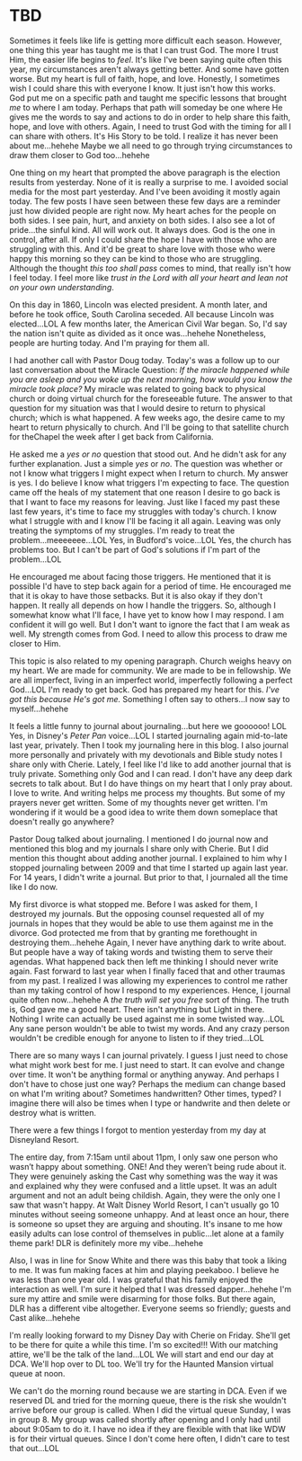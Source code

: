 # TBD

Sometimes it feels like life is getting more difficult each season. However, one thing this year has taught me is that I can trust God. The more I trust Him, the easier life begins to *feel*. It's like I've been saying quite often this year, my circumstances aren't always getting better. And some have gotten worse. But my heart is full of faith, hope, and love. Honestly, I sometimes wish I could share this with everyone I know. It just isn't how this works. God put me on a specific path and taught me specific lessons that brought *me* to where I am today. Perhaps that path will someday be one where He gives me the words to say and actions to do in order to help share this faith, hope, and love with others. Again, I need to trust God with the timing for all I can share with others. It's His Story to be told. I realize it has never been about me...hehehe Maybe we all need to go through trying circumstances to draw them closer to God too...hehehe

One thing on my heart that prompted the above paragraph is the election results from yesterday. None of it is really a surprise to me. I avoided social media for the most part yesterday. And I've been avoiding it mostly again today. The few posts I have seen between these few days are a reminder just how divided people are right now. My heart aches for the people on both sides. I see pain, hurt, and anxiety on both sides. I also see a lot of pride...the sinful kind. All will work out. It always does. God is the one in control, after all. If only I could share the hope I have with those who are struggling with this. And it'd be great to share love with those who were happy this morning so they can be kind to those who are struggling. Although the thought *this too shall pass* comes to mind, that really isn't how I feel today. I feel more like *trust in the Lord with all your heart and lean not on your own understanding*.

On this day in 1860, Lincoln was elected president. A month later, and before he took office, South Carolina seceded. All because Lincoln was elected...LOL A few months later, the American Civil War began. So, I'd say the nation isn't quite as divided as it once was...hehehe Nonetheless, people are hurting today. And I'm praying for them all.

I had another call with Pastor Doug today. Today's was a follow up to our last conversation about the Miracle Question: *If the miracle happened while you are asleep and you woke up the next morning, how would you know the miracle took place?* My miracle was related to going back to physical church or doing virtual church for the foreseeable future. The answer to that question for my situation was that I would desire to return to physical church; which is what happened. A few weeks ago, the desire came to my heart to return physically to church. And I'll be going to that satellite church for theChapel the week after I get back from California.

He asked me a *yes or no* question that stood out. And he didn't ask for any further explanation. Just a simple *yes* or *no*. The question was whether or not I know what triggers I might expect when I return to church. My answer is yes. I do believe I know what triggers I'm expecting to face. The question came off the heals of my statement that one reason I desire to go back is that I want to face my reasons for leaving. Just like I faced my past these last few years, it's time to face my struggles with today's church. I know what I struggle with and I know I'll be facing it all again. Leaving was only treating the symptoms of my struggles. I'm ready to treat the problem...meeeeeee...LOL Yes, in Budford's voice...LOL Yes, the church has problems too. But I can't be part of God's solutions if I'm part of the problem...LOL

He encouraged me about facing those triggers. He mentioned that it is possible I'd have to step back again for a period of time. He encouraged me that it is okay to have those setbacks. But it is also okay if they don't happen. It really all depends on how I handle the triggers. So, although I somewhat know what I'll face, I have yet to know how I may respond. I am confident it will go well. But I don't want to ignore the fact that I am weak as well. My strength comes from God. I need to allow this process to draw me closer to Him.

This topic is also related to my opening paragraph. Church weighs heavy on my heart. We are made for community. We are made to be in fellowship. We are all imperfect, living in an imperfect world, imperfectly following a perfect God...LOL I'm ready to get back. God has prepared my heart for this. *I've got this because He's got me.* Something I often say to others...I now say to myself...hehehe

It feels a little funny to journal about journaling...but here we goooooo! LOL Yes, in Disney's *Peter Pan* voice...LOL I started journaling again mid-to-late last year, privately. Then I took my journaling here in this blog. I also journal more personally and privately with my devotionals and Bible study notes I share only with Cherie. Lately, I feel like I'd like to add another journal that is truly private. Something only God and I can read. I don't have any deep dark secrets to talk about. But I do have things on my heart that I only pray about. I love to write. And writing helps me process my thoughts. But some of my prayers never get written. Some of my thoughts never get written. I'm wondering if it would be a good idea to write them down someplace that doesn't really go anywhere?

Pastor Doug talked about journaling. I mentioned I do journal now and mentioned this blog and my journals I share only with Cherie. But I did mention this thought about adding another journal. I explained to him why I stopped journaling between 2009 and that time I started up again last year. For 14 years, I didn't write a journal. But prior to that, I journaled all the time like I do now.

My first divorce is what stopped me. Before I was asked for them, I destroyed my journals. But the opposing counsel requested all of my journals in hopes that they would be able to use them against me in the divorce. God protected me from that by granting me forethought in destroying them...hehehe Again, I never have anything dark to write about. But people have a way of taking words and twisting them to serve their agendas. What happened back then left me thinking I should never write again. Fast forward to last year when I finally faced that and other traumas from my past. I realized I was allowing my experiences to control me rather than my taking control of how I respond to my experiences. Hence, I journal quite often now...hehehe A *the truth will set you free* sort of thing. The truth is, God gave me a good heart. There isn't anything but Light in there. Nothing I write can actually be used against me in some twisted way...LOL Any sane person wouldn't be able to twist my words. And any crazy person wouldn't be credible enough for anyone to listen to if they tried...LOL

There are so many ways I can journal privately. I guess I just need to chose what might work best for me. I just need to start. It can evolve and change over time. It won't be anything formal or anything anyway. And perhaps I don't have to chose just one way? Perhaps the medium can change based on what I'm writing about? Sometimes handwritten? Other times, typed? I imagine there will also be times when I type or handwrite and then delete or destroy what is written.

There were a few things I forgot to mention yesterday from my day at Disneyland Resort.

The entire day, from 7:15am until about 11pm, I only saw one person who wasn’t happy about something. ONE! And they weren’t being rude about it. They were genuinely asking the Cast why something was the way it was and explained why they were confused and a little upset. It was an adult argument and not an adult being childish. Again, they were the only one I saw that wasn't happy. At Walt Disney World Resort, I can't usually go 10 minutes without seeing someone unhappy. And at least once an hour, there is someone so upset they are arguing and shouting. It's insane to me how easily adults can lose control of themselves in public...let alone at a family theme park! DLR is definitely more my vibe...hehehe

Also, I was in line for Snow White and there was this baby that took a liking to me. It was fun making faces at him and playing peekaboo. I believe he was less than one year old. I was grateful that his family enjoyed the interaction as well. I'm sure it helped that I was dressed dapper...hehehe I'm sure my attire and smile were disarming for those folks. But there again, DLR has a different vibe altogether. Everyone seems so friendly; guests and Cast alike...hehehe

I'm really looking forward to my Disney Day with Cherie on Friday. She'll get to be there for quite a while this time. I'm so excited!!! With our matching attire, we'll be the talk of the land...LOL We will start and end our day at DCA. We'll hop over to DL too. We'll try for the Haunted Mansion virtual queue at noon.

We can't do the morning round because we are starting in DCA. Even if we reserved DL and tried for the morning queue, there is the risk she wouldn't arrive before our group is called. When I did the virtual queue Sunday, I was in group 8. My group was called shortly after opening and I only had until about 9:05am to do it. I have no idea if they are flexible with that like WDW is for their virtual queues. Since I don't come here often, I didn't care to test that out...LOL

